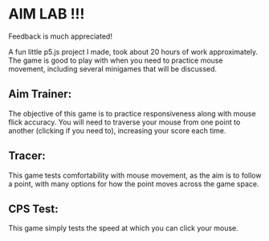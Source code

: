 # AIM LAB !!!

Feedback is much appreciated!

A fun little p5.js project I made, took about 20 hours of work approximately. The game is good to play with when you need to practice mouse movement, including several minigames that will be discussed.

## Aim Trainer: 
The objective of this game is to practice responsiveness along with mouse flick accuracy. You will need to traverse your mouse from one point to another (clicking if you need to), increasing your score each time. 

## Tracer: 
This game tests comfortability with mouse movement, as the aim is to follow a point, with many options for how the point moves across the game space.

## CPS Test:
This game simply tests the speed at which you can click your mouse.
